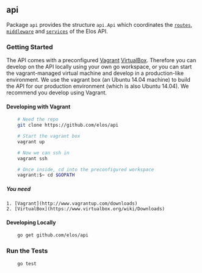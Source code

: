 api
---

Package `api` provides the structure `api.Api` which coordinates the [`routes`](https://github.com/elos/api/tree/master/routes), [`middleware`](https://github.com/elos/api/tree/master/middleware) and [`services`](https://github.com/elos/api/tree/master/services) of the Elos API.

### Getting Started

The API comes with a preconfigured [Vagrant](https://www.vagrantup.com) [VirtualBox](https://www.virtualbox.org). Therefore you can develop on the API
locally using your own go workspace, or you can start the vagrant-managed virtual machine and develop in a production-like environment. We use the vagrant box (an Ubuntu 14.04 machine) to build the API for our production environment (which is also Ubuntu 14.04). We recommend you develop using Vagrant.

#### Developing with Vagrant

```bash
    # Need the repo
    git clone https://github.com/elos/api

    # Start the vagrant box
    vagrant up

    # Now we can ssh in
    vagrant ssh

    # Once inside, cd into the preconfigured workspace
    vagrant:$~ cd $GOPATH
```

##### You need
    1. [Vagrant](http://www.vagrantup.com/downloads)
    2. [VirtualBox](https://www.virtualbox.org/wiki/Downloads)

#### Developing Locally

```bash
    go get github.com/elos/api
```

### Run the Tests

```bash
    go test
```

